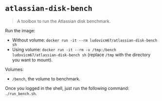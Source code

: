 `atlassian-disk-bench`
======================

> A toolbox to run the Atlassian disk benchmark.

Run the image:
  - Without volume: `docker run -it --rm ludovicm67/atlassian-disk-bench sh`
  - Using volume: `docker run -it --rm -v /tmp:/bench ludovicm67/atlassian-disk-bench sh`
    (replace `/tmp` with the directory you want to mount).

Volumes:
  - `/bench`, the volume to benchmark.

Once you logged in the shell, just run the following command: `./run_bench.sh`.
